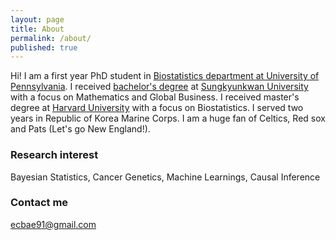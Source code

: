 ```yaml
---
layout: page
title: About
permalink: /about/
published: true
---
```


Hi! I am a first year PhD student in [Biostatistics department at University of Pennsylvania](https://www.dbei.med.upenn.edu/). I received [bachelor's degree](https://www.skku.edu/eng/About/media/news.do?mode=view&articleNo=51850&article.offset=0&articleLimit=10&srSearchVal=graduation) at [Sungkyunkwan University](skku.edu) with a focus on Mathematics and Global Business. I received master's degree at [Harvard University](harvard.edu) with a focus on Biostatistics. I served two years in Republic of Korea Marine Corps. I am a huge fan of Celtics, Red sox and Pats (Let's go New England!). 

### Research interest
Bayesian Statistics, Cancer Genetics, Machine Learnings, Causal Inference

### Contact me

[ecbae91@gmail.com](mailto:ecbae91@gmail.com)
